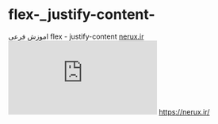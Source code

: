 # flex-_justify-content-
اموزش  فرعی   flex  -  justify-content 
[nerux.ir](https://nerux.ir/)
![flex](https://biaupload.com/do.php?imgf=org-916e1a44d97b1.png)
https://nerux.ir/

